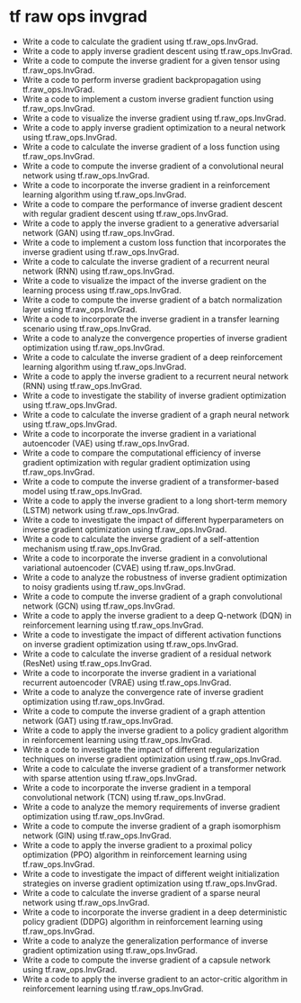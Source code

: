 # tf raw ops invgrad

- Write a code to calculate the gradient using tf.raw_ops.InvGrad.
- Write a code to apply inverse gradient descent using tf.raw_ops.InvGrad.
- Write a code to compute the inverse gradient for a given tensor using tf.raw_ops.InvGrad.
- Write a code to perform inverse gradient backpropagation using tf.raw_ops.InvGrad.
- Write a code to implement a custom inverse gradient function using tf.raw_ops.InvGrad.
- Write a code to visualize the inverse gradient using tf.raw_ops.InvGrad.
- Write a code to apply inverse gradient optimization to a neural network using tf.raw_ops.InvGrad.
- Write a code to calculate the inverse gradient of a loss function using tf.raw_ops.InvGrad.
- Write a code to compute the inverse gradient of a convolutional neural network using tf.raw_ops.InvGrad.
- Write a code to incorporate the inverse gradient in a reinforcement learning algorithm using tf.raw_ops.InvGrad.
- Write a code to compare the performance of inverse gradient descent with regular gradient descent using tf.raw_ops.InvGrad.
- Write a code to apply the inverse gradient to a generative adversarial network (GAN) using tf.raw_ops.InvGrad.
- Write a code to implement a custom loss function that incorporates the inverse gradient using tf.raw_ops.InvGrad.
- Write a code to calculate the inverse gradient of a recurrent neural network (RNN) using tf.raw_ops.InvGrad.
- Write a code to visualize the impact of the inverse gradient on the learning process using tf.raw_ops.InvGrad.
- Write a code to compute the inverse gradient of a batch normalization layer using tf.raw_ops.InvGrad.
- Write a code to incorporate the inverse gradient in a transfer learning scenario using tf.raw_ops.InvGrad.
- Write a code to analyze the convergence properties of inverse gradient optimization using tf.raw_ops.InvGrad.
- Write a code to calculate the inverse gradient of a deep reinforcement learning algorithm using tf.raw_ops.InvGrad.
- Write a code to apply the inverse gradient to a recurrent neural network (RNN) using tf.raw_ops.InvGrad.
- Write a code to investigate the stability of inverse gradient optimization using tf.raw_ops.InvGrad.
- Write a code to calculate the inverse gradient of a graph neural network using tf.raw_ops.InvGrad.
- Write a code to incorporate the inverse gradient in a variational autoencoder (VAE) using tf.raw_ops.InvGrad.
- Write a code to compare the computational efficiency of inverse gradient optimization with regular gradient optimization using tf.raw_ops.InvGrad.
- Write a code to compute the inverse gradient of a transformer-based model using tf.raw_ops.InvGrad.
- Write a code to apply the inverse gradient to a long short-term memory (LSTM) network using tf.raw_ops.InvGrad.
- Write a code to investigate the impact of different hyperparameters on inverse gradient optimization using tf.raw_ops.InvGrad.
- Write a code to calculate the inverse gradient of a self-attention mechanism using tf.raw_ops.InvGrad.
- Write a code to incorporate the inverse gradient in a convolutional variational autoencoder (CVAE) using tf.raw_ops.InvGrad.
- Write a code to analyze the robustness of inverse gradient optimization to noisy gradients using tf.raw_ops.InvGrad.
- Write a code to compute the inverse gradient of a graph convolutional network (GCN) using tf.raw_ops.InvGrad.
- Write a code to apply the inverse gradient to a deep Q-network (DQN) in reinforcement learning using tf.raw_ops.InvGrad.
- Write a code to investigate the impact of different activation functions on inverse gradient optimization using tf.raw_ops.InvGrad.
- Write a code to calculate the inverse gradient of a residual network (ResNet) using tf.raw_ops.InvGrad.
- Write a code to incorporate the inverse gradient in a variational recurrent autoencoder (VRAE) using tf.raw_ops.InvGrad.
- Write a code to analyze the convergence rate of inverse gradient optimization using tf.raw_ops.InvGrad.
- Write a code to compute the inverse gradient of a graph attention network (GAT) using tf.raw_ops.InvGrad.
- Write a code to apply the inverse gradient to a policy gradient algorithm in reinforcement learning using tf.raw_ops.InvGrad.
- Write a code to investigate the impact of different regularization techniques on inverse gradient optimization using tf.raw_ops.InvGrad.
- Write a code to calculate the inverse gradient of a transformer network with sparse attention using tf.raw_ops.InvGrad.
- Write a code to incorporate the inverse gradient in a temporal convolutional network (TCN) using tf.raw_ops.InvGrad.
- Write a code to analyze the memory requirements of inverse gradient optimization using tf.raw_ops.InvGrad.
- Write a code to compute the inverse gradient of a graph isomorphism network (GIN) using tf.raw_ops.InvGrad.
- Write a code to apply the inverse gradient to a proximal policy optimization (PPO) algorithm in reinforcement learning using tf.raw_ops.InvGrad.
- Write a code to investigate the impact of different weight initialization strategies on inverse gradient optimization using tf.raw_ops.InvGrad.
- Write a code to calculate the inverse gradient of a sparse neural network using tf.raw_ops.InvGrad.
- Write a code to incorporate the inverse gradient in a deep deterministic policy gradient (DDPG) algorithm in reinforcement learning using tf.raw_ops.InvGrad.
- Write a code to analyze the generalization performance of inverse gradient optimization using tf.raw_ops.InvGrad.
- Write a code to compute the inverse gradient of a capsule network using tf.raw_ops.InvGrad.
- Write a code to apply the inverse gradient to an actor-critic algorithm in reinforcement learning using tf.raw_ops.InvGrad.